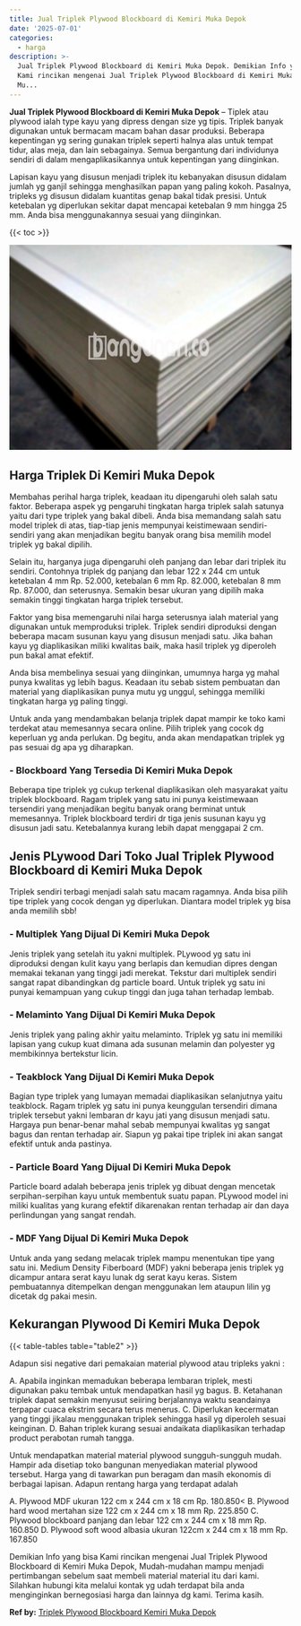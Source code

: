 ```yaml
---
title: Jual Triplek Plywood Blockboard di Kemiri Muka Depok
date: '2025-07-01'
categories:
  - harga
description: >-
  Jual Triplek Plywood Blockboard di Kemiri Muka Depok. Demikian Info yang bisa
  Kami rincikan mengenai Jual Triplek Plywood Blockboard di Kemiri Muka Depok,
  Mu...
---
```


**Jual Triplek Plywood Blockboard di Kemiri Muka Depok** – Tiplek atau plywood ialah type kayu yang dipress dengan size yg tipis. Triplek banyak digunakan untuk bermacam macam bahan dasar produksi. Beberapa kepentingan yg sering gunakan triplek seperti halnya alas untuk tempat tidur, alas meja, dan lain sebagainya. Semua bergantung dari individunya sendiri di dalam mengaplikasikannya untuk kepentingan yang diinginkan.

Lapisan kayu yang disusun menjadi triplek itu kebanyakan disusun didalam jumlah yg ganjil sehingga menghasilkan papan yang paling kokoh. Pasalnya, tripleks yg disusun didalam kuantitas genap bakal tidak presisi. Untuk ketebalan yg diperlukan sekitar dapat mencapai ketebalan 9 mm hingga 25 mm. Anda bisa menggunakannya sesuai yang diinginkan.

{{< toc >}}

![Jual Triplek Plywood Blockboard di Kemiri Muka Depok](/images/jual-triplek-murah-01.png)

## Harga Triplek Di Kemiri Muka Depok

Membahas perihal harga triplek, keadaan itu dipengaruhi oleh salah satu faktor. Beberapa aspek yg pengaruhi tingkatan harga triplek salah satunya yaitu dari type triplek yang bakal dibeli. Anda bisa memandang salah satu model triplek di atas, tiap-tiap jenis mempunyai keistimewaan sendiri-sendiri yang akan menjadikan begitu banyak orang bisa memilih model triplek yg bakal dipilih.

Selain itu, harganya juga dipengaruhi oleh panjang dan lebar dari triplek itu sendiri. Contohnya triplek dg panjang dan lebar 122 x 244 cm untuk ketebalan 4 mm Rp. 52.000, ketebalan 6 mm Rp. 82.000, ketebalan 8 mm Rp. 87.000, dan seterusnya. Semakin besar ukuran yang dipilih maka semakin tinggi tingkatan harga triplek tersebut.

Faktor yang bisa memengaruhi nilai harga seterusnya ialah material yang digunakan untuk memproduksi triplek. Triplek sendiri diproduksi dengan beberapa macam susunan kayu yang disusun menjadi satu. Jika bahan kayu yg diaplikasikan miliki kwalitas baik, maka hasil triplek yg diperoleh pun bakal amat efektif.

Anda bisa membelinya sesuai yang diinginkan, umumnya harga yg mahal punya kwalitas yg lebih bagus. Keadaan itu sebab sistem pembuatan dan material yang diaplikasikan punya mutu yg unggul, sehingga memiliki tingkatan harga yg paling tinggi.

Untuk anda yang mendambakan belanja triplek dapat mampir ke toko kami terdekat atau memesannya secara online. Pilih triplek yang cocok dg keperluan yg anda perlukan. Dg begitu, anda akan mendapatkan triplek yg pas sesuai dg apa yg diharapkan.

### \- Blockboard Yang Tersedia Di Kemiri Muka Depok

Beberapa tipe triplek yg cukup terkenal diaplikasikan oleh masyarakat yaitu triplek blockboard. Ragam triplek yang satu ini punya keistimewaan tersendiri yang menjadikan begitu banyak orang berminat untuk memesannya. Triplek blockboard terdiri dr tiga jenis susunan kayu yg disusun jadi satu. Ketebalannya kurang lebih dapat menggapai 2 cm.

## Jenis PLywood Dari Toko Jual Triplek Plywood Blockboard di Kemiri Muka Depok

Triplek sendiri terbagi menjadi salah satu macam ragamnya. Anda bisa pilih tipe triplek yang cocok dengan yg diperlukan. Diantara model triplek yg bisa anda memilih sbb!

### \- Multiplek Yang Dijual Di Kemiri Muka Depok

Jenis triplek yang setelah itu yakni multiplek. PLywood yg satu ini diproduksi dengan kulit kayu yang berlapis dan kemudian dipres dengan memakai tekanan yang tinggi jadi merekat. Tekstur dari multiplek sendiri sangat rapat dibandingkan dg particle board. Untuk triplek yg satu ini punyai kemampuan yang cukup tinggi dan juga tahan terhadap lembab.

### \- Melaminto Yang Dijual Di Kemiri Muka Depok

Jenis triplek yang paling akhir yaitu melaminto. Triplek yg satu ini memiliki lapisan yang cukup kuat dimana ada susunan melamin dan polyester yg membikinnya bertekstur licin.

### \- Teakblock Yang Dijual Di Kemiri Muka Depok

Bagian type triplek yang lumayan memadai diaplikasikan selanjutnya yaitu teakblock. Ragam triplek yg satu ini punya keunggulan tersendiri dimana triplek tersebut yakni lembaran dr kayu jati yang disusun menjadi satu. Hargaya pun benar-benar mahal sebab mempunyai kwalitas yg sangat bagus dan rentan terhadap air. Siapun yg pakai tipe triplek ini akan sangat efektif untuk anda pastinya.

### \- Particle Board Yang Dijual Di Kemiri Muka Depok

Particle board adalah beberapa jenis triplek yg dibuat dengan mencetak serpihan-serpihan kayu untuk membentuk suatu papan. PLywood model ini miliki kualitas yang kurang efektif dikarenakan rentan terhadap air dan daya perlindungan yang sangat rendah.

### \- MDF Yang Dijual Di Kemiri Muka Depok

Untuk anda yang sedang melacak triplek mampu menentukan tipe yang satu ini. Medium Density Fiberboard (MDF) yakni beberapa jenis triplek yg dicampur antara serat kayu lunak dg serat kayu keras. Sistem pembuatannya ditempelkan dengan menggunakan lem ataupun lilin yg dicetak dg pakai mesin.

## Kekurangan Plywood Di Kemiri Muka Depok

{{< table-tables table="table2" >}}

Adapun sisi negative dari pemakaian material plywood atau tripleks yakni :

A. Apabila inginkan memadukan beberapa lembaran triplek, mesti digunakan paku tembak untuk mendapatkan hasil yg bagus. B. Ketahanan triplek dapat semakin menyusut seiiring berjalannya waktu seandainya terpapar cuaca ekstrim secara terus menerus. C. Diperlukan kecermatan yang tinggi jikalau menggunakan triplek sehingga hasil yg diperoleh sesuai keinginan. D. Bahan triplek kurang sesuai andaikata diaplikasikan terhadap product perabotan rumah tangga.

Untuk mendapatkan material material plywood sungguh-sungguh mudah. Hampir ada disetiap toko bangunan menyediakan material plywood tersebut. Harga yang di tawarkan pun beragam dan masih ekonomis di berbagai lapisan. Adapun rentang harga yang terdapat adalah

A. Plywood MDF ukuran 122 cm x 244 cm x 18 cm Rp. 180.850< B. Plywood hard wood mertahan size 122 cm x 244 cm x 18 mm Rp. 225.850 C. Plywood blockboard panjang dan lebar 122 cm x 244 cm x 18 mm Rp. 160.850 D. Plywood soft wood albasia ukuran 122cm x 244 cm x 18 mm Rp. 167.850

Demikian Info yang bisa Kami rincikan mengenai Jual Triplek Plywood Blockboard di Kemiri Muka Depok, Mudah-mudahan mampu menjadi pertimbangan sebelum saat membeli material material itu dari kami. Silahkan hubungi kita melalui kontak yg udah terdapat bila anda menginginkan bernegosiasi harga dan lainnya dg kami. Terima kasih.

**Ref by:** [Triplek Plywood Blockboard Kemiri Muka Depok](https://id.wikipedia.org/wiki/Triplek)

